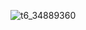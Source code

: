 ![t6_34889360](https://user-images.githubusercontent.com/17806205/213066548-53e26da2-6b6f-4a18-8fb7-4d13b220450e.jpg)